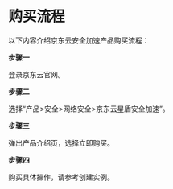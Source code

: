 # 购买流程
以下内容介绍京东云安全加速产品购买流程：

**步骤一**


登录京东云官网。

**步骤二**

选择“产品>安全>网络安全>京东云星盾安全加速”。


**步骤三**

弹出产品介绍页，选择立即购买。

**步骤四**

购买具体操作，请参考创建实例。
